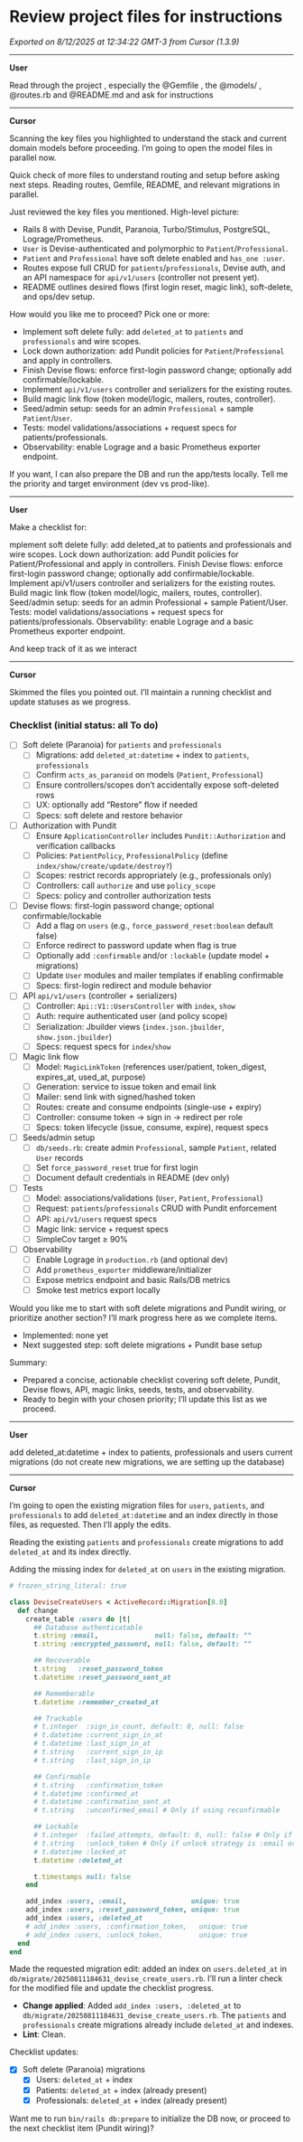 # Review project files for instructions
_Exported on 8/12/2025 at 12:34:22 GMT-3 from Cursor (1.3.9)_

---

**User**

Read through the project , especially the @Gemfile , the @models/  , @routes.rb  and @README.md and ask for instructions

---

**Cursor**

Scanning the key files you highlighted to understand the stack and current domain models before proceeding. I’m going to open the model files in parallel now.

Quick check of more files to understand routing and setup before asking next steps. Reading routes, Gemfile, README, and relevant migrations in parallel.

Just reviewed the key files you mentioned. High-level picture:
- Rails 8 with Devise, Pundit, Paranoia, Turbo/Stimulus, PostgreSQL, Lograge/Prometheus.
- `User` is Devise-authenticated and polymorphic to `Patient`/`Professional`.
- `Patient` and `Professional` have soft delete enabled and `has_one :user`.
- Routes expose full CRUD for `patients`/`professionals`, Devise auth, and an API namespace for `api/v1/users` (controller not present yet).
- README outlines desired flows (first login reset, magic link), soft-delete, and ops/dev setup.

How would you like me to proceed? Pick one or more:
- Implement soft delete fully: add `deleted_at` to `patients` and `professionals` and wire scopes.
- Lock down authorization: add Pundit policies for `Patient`/`Professional` and apply in controllers.
- Finish Devise flows: enforce first-login password change; optionally add confirmable/lockable.
- Implement `api/v1/users` controller and serializers for the existing routes.
- Build magic link flow (token model/logic, mailers, routes, controller).
- Seed/admin setup: seeds for an admin `Professional` + sample `Patient`/`User`.
- Tests: model validations/associations + request specs for patients/professionals.
- Observability: enable Lograge and a basic Prometheus exporter endpoint.

If you want, I can also prepare the DB and run the app/tests locally. Tell me the priority and target environment (dev vs prod-like).

---

**User**

Make a checklist for:

mplement soft delete fully: add deleted_at to patients and professionals and wire scopes.
Lock down authorization: add Pundit policies for Patient/Professional and apply in controllers.
Finish Devise flows: enforce first-login password change; optionally add confirmable/lockable.
Implement api/v1/users controller and serializers for the existing routes.
Build magic link flow (token model/logic, mailers, routes, controller).
Seed/admin setup: seeds for an admin Professional + sample Patient/User.
Tests: model validations/associations + request specs for patients/professionals.
Observability: enable Lograge and a basic Prometheus exporter endpoint.

And keep track of it as we interact

---

**Cursor**

Skimmed the files you pointed out. I’ll maintain a running checklist and update statuses as we progress.

### Checklist (initial status: all To do)
- [ ] Soft delete (Paranoia) for `patients` and `professionals`
  - [ ] Migrations: add `deleted_at:datetime` + index to `patients`, `professionals`
  - [ ] Confirm `acts_as_paranoid` on models (`Patient`, `Professional`)
  - [ ] Ensure controllers/scopes don’t accidentally expose soft-deleted rows
  - [ ] UX: optionally add “Restore” flow if needed
  - [ ] Specs: soft delete and restore behavior

- [ ] Authorization with Pundit
  - [ ] Ensure `ApplicationController` includes `Pundit::Authorization` and verification callbacks
  - [ ] Policies: `PatientPolicy`, `ProfessionalPolicy` (define `index/show/create/update/destroy?`)
  - [ ] Scopes: restrict records appropriately (e.g., professionals only)
  - [ ] Controllers: call `authorize` and use `policy_scope`
  - [ ] Specs: policy and controller authorization tests

- [ ] Devise flows: first-login password change; optional confirmable/lockable
  - [ ] Add a flag on `users` (e.g., `force_password_reset:boolean` default false)
  - [ ] Enforce redirect to password update when flag is true
  - [ ] Optionally add `:confirmable` and/or `:lockable` (update model + migrations)
  - [ ] Update `User` modules and mailer templates if enabling confirmable
  - [ ] Specs: first-login redirect and module behavior

- [ ] API `api/v1/users` (controller + serializers)
  - [ ] Controller: `Api::V1::UsersController` with `index`, `show`
  - [ ] Auth: require authenticated user (and policy scope)
  - [ ] Serialization: Jbuilder views (`index.json.jbuilder`, `show.json.jbuilder`)
  - [ ] Specs: request specs for `index`/`show`

- [ ] Magic link flow
  - [ ] Model: `MagicLinkToken` (references user/patient, token_digest, expires_at, used_at, purpose)
  - [ ] Generation: service to issue token and email link
  - [ ] Mailer: send link with signed/hashed token
  - [ ] Routes: create and consume endpoints (single-use + expiry)
  - [ ] Controller: consume token → sign in → redirect per role
  - [ ] Specs: token lifecycle (issue, consume, expire), request specs

- [ ] Seeds/admin setup
  - [ ] `db/seeds.rb`: create admin `Professional`, sample `Patient`, related `User` records
  - [ ] Set `force_password_reset` true for first login
  - [ ] Document default credentials in README (dev only)

- [ ] Tests
  - [ ] Model: associations/validations (`User`, `Patient`, `Professional`)
  - [ ] Request: `patients`/`professionals` CRUD with Pundit enforcement
  - [ ] API: `api/v1/users` request specs
  - [ ] Magic link: service + request specs
  - [ ] SimpleCov target ≥ 90%

- [ ] Observability
  - [ ] Enable Lograge in `production.rb` (and optional dev)
  - [ ] Add `prometheus_exporter` middleware/initializer
  - [ ] Expose metrics endpoint and basic Rails/DB metrics
  - [ ] Smoke test metrics export locally

Would you like me to start with soft delete migrations and Pundit wiring, or prioritize another section? I’ll mark progress here as we complete items.

- Implemented: none yet
- Next suggested step: soft delete migrations + Pundit base setup

Summary:
- Prepared a concise, actionable checklist covering soft delete, Pundit, Devise flows, API, magic links, seeds, tests, and observability.
- Ready to begin with your chosen priority; I’ll update this list as we proceed.

---

**User**

add deleted_at:datetime + index to patients, professionals and users current migrations (do not create new migrations, we are setting up the database)

---

**Cursor**

I’m going to open the existing migration files for `users`, `patients`, and `professionals` to add `deleted_at:datetime` and an index directly in those files, as requested. Then I’ll apply the edits.

Reading the existing `patients` and `professionals` create migrations to add `deleted_at` and its index directly.

Adding the missing index for `deleted_at` on `users` in the existing migration.

```ruby
# frozen_string_literal: true

class DeviseCreateUsers < ActiveRecord::Migration[8.0]
  def change
    create_table :users do |t|
      ## Database authenticatable
      t.string :email,              null: false, default: ""
      t.string :encrypted_password, null: false, default: ""

      ## Recoverable
      t.string   :reset_password_token
      t.datetime :reset_password_sent_at

      ## Rememberable
      t.datetime :remember_created_at

      ## Trackable
      # t.integer  :sign_in_count, default: 0, null: false
      # t.datetime :current_sign_in_at
      # t.datetime :last_sign_in_at
      # t.string   :current_sign_in_ip
      # t.string   :last_sign_in_ip

      ## Confirmable
      # t.string   :confirmation_token
      # t.datetime :confirmed_at
      # t.datetime :confirmation_sent_at
      # t.string   :unconfirmed_email # Only if using reconfirmable

      ## Lockable
      # t.integer  :failed_attempts, default: 0, null: false # Only if lock strategy is :failed_attempts
      # t.string   :unlock_token # Only if unlock strategy is :email or :both
      # t.datetime :locked_at
      t.datetime :deleted_at

      t.timestamps null: false
    end

    add_index :users, :email,                unique: true
    add_index :users, :reset_password_token, unique: true
    add_index :users, :deleted_at
    # add_index :users, :confirmation_token,   unique: true
    # add_index :users, :unlock_token,         unique: true
  end
end

```

Made the requested migration edit: added an index on `users.deleted_at` in `db/migrate/20250811184631_devise_create_users.rb`. I’ll run a linter check for the modified file and update the checklist progress.

- **Change applied**: Added `add_index :users, :deleted_at` to `db/migrate/20250811184631_devise_create_users.rb`. The `patients` and `professionals` create migrations already include `deleted_at` and indexes.
- **Lint**: Clean.

Checklist updates:
- [x] Soft delete (Paranoia) migrations
  - [x] Users: `deleted_at` + index
  - [x] Patients: `deleted_at` + index (already present)
  - [x] Professionals: `deleted_at` + index (already present)

Want me to run `bin/rails db:prepare` to initialize the DB now, or proceed to the next checklist item (Pundit wiring)?

